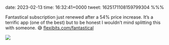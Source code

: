 date: 2023-02-13
time: 16:32:41+0000
tweet: 1625171108159799304
%%%

Fantastical subscription just renewed after a 54% price increase. It’s a terrific app (one of the best) but to be honest I wouldn’t mind splitting this with someone. 😅 [flexibits.com/fantastical](https://flexibits.com/fantastical)

![](Fo3EgohXwAU3d_Y.jpg)
